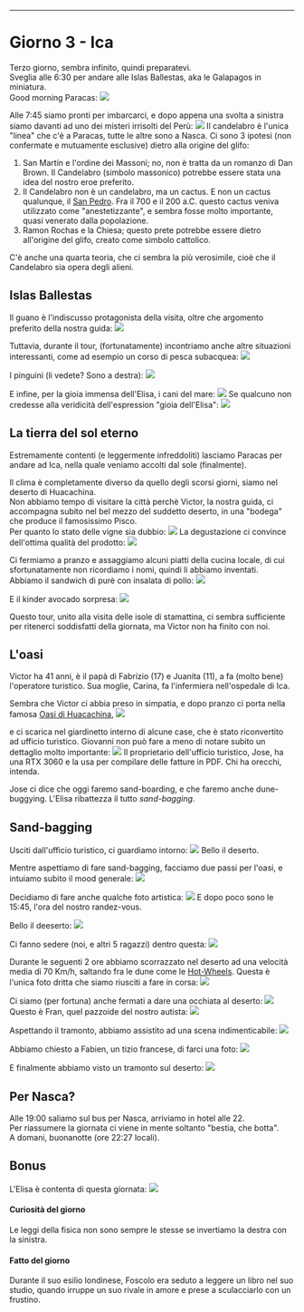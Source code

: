 ---
# Giorno 3 - Ica

Terzo giorno, sembra infinito, quindi preparatevi.</br>
Sveglia alle 6:30 per andare alle Islas Ballestas, aka le Galapagos in miniatura.</br>
Good morning Paracas:
![](../photos/blog/3/IMG_8691.webp)

Alle 7:45 siamo pronti per imbarcarci, e dopo appena una svolta a sinistra siamo davanti ad uno dei misteri irrisolti del Perù:
![](../photos/blog/3/IMG_8710.webp)
Il candelabro è l'unica "linea" che c'è a Paracas, tutte le altre sono a Nasca. Ci sono 3 ipotesi (non confermate e mutuamente esclusive) dietro alla origine del glifo:
1. San Martín e l'ordine dei Massoni; no, non è tratta da un romanzo di Dan Brown. Il Candelabro (simbolo massonico) potrebbe essere stata una idea del nostro eroe preferito.
2. Il Candelabro non è un candelabro, ma un cactus. E non un cactus qualunque, il [San Pedro](https://es.wikipedia.org/wiki/Echinopsis_pachanoi). Fra il 700 e il 200 a.C. questo cactus veniva utilizzato come "anestetizzante", e sembra fosse molto importante, quasi venerato dalla popolazione. 
3. Ramon Rochas e la Chiesa; questo prete potrebbe essere dietro all'origine del glifo, creato come simbolo cattolico.

C'è anche una quarta teoria, che ci sembra la più verosimile, cioè che il Candelabro sia opera degli alieni.

## Islas Ballestas
Il guano è l'indiscusso protagonista della visita, oltre che argomento preferito della nostra guida:
![](../photos/blog/3/IMG_8744.webp)

Tuttavia, durante il tour, (fortunatamente) incontriamo anche altre situazioni interessanti, come ad esempio un corso di pesca subacquea:
![](../photos/blog/3/IMG_8726.webp)

I pinguini (li vedete? Sono a destra):
![](../photos/blog/3/IMG_8722.webp)

E infine, per la gioia immensa dell'Elisa, i cani del mare:
![](../photos/blog/3/IMG_8794.webp)
Se qualcuno non credesse alla veridicità dell'espression "gioia dell'Elisa":
![](../photos/blog/3/IMG_8785.webp)

## La tierra del sol eterno
Estremamente contenti (e leggermente infreddoliti) lasciamo Paracas per andare ad Ica, nella quale veniamo accolti dal sole (finalmente).

Il clima è completamente diverso da quello degli scorsi giorni, siamo nel deserto di Huacachina. </br>
Non abbiamo tempo di visitare la città perchè Victor, la nostra guida, ci accompagna subito nel bel mezzo del suddetto deserto, in una "bodega" che produce il famosissimo Pisco. <br/>
Per quanto lo stato delle vigne sia dubbio:
![](../photos/blog/3/IMG_8830.webp)
La degustazione ci convince dell'ottima qualità del prodotto:
![](../photos/blog/3/IMG_collage.webp)

Ci fermiamo a pranzo e assaggiamo alcuni piatti della cucina locale, di cui sfortunatamente non ricordiamo i nomi, quindi li abbiamo inventati. </br>
Abbiamo il sandwich di purè con insalata di pollo:
![](../photos/blog/3/IMG_8843.webp)

E il kinder avocado sorpresa:
![](../photos/blog/3/IMG_8844.webp)

Questo tour, unito alla visita delle isole di stamattina, ci sembra sufficiente per ritenerci soddisfatti della giornata, ma Victor non ha finito con noi.

## L'oasi
Victor ha 41 anni, è il papà di Fabrizio (17) e Juanita (11), a fa (molto bene) l'operatore turistico. Sua moglie, Carina, fa l'infermiera nell'ospedale di Ica. 

Sembra che Victor ci abbia preso in simpatia, e dopo pranzo ci porta nella famosa [Oasi di Huacachina](https://it.wikipedia.org/wiki/Huacachina), 
![](../photos/blog/3/IMG_8852.webp)

e ci scarica nel giardinetto interno di alcune case, che è stato riconvertito ad ufficio turistico. Giovanni non può fare a meno di notare subito un dettaglio molto importante:
![](../photos/blog/3/IMG_8855.webp)
Il proprietario dell'ufficio turistico, Jose, ha una RTX 3060 e la usa per compilare delle fatture in PDF. Chi ha orecchi, intenda.

Jose ci dice che oggi faremo sand-boarding, e che faremo anche dune-buggying. L'Elisa ribattezza il tutto *sand-bagging*.

## Sand-bagging
Usciti dall'ufficio turistico, ci guardiamo intorno:
![](../photos/blog/3/IMG_8856.webp)
Bello il deserto.

Mentre aspettiamo di fare sand-bagging, facciamo due passi per l'oasi, e intuiamo subito il mood generale:
![](../photos/blog/3/IMG_8869.webp)

Decidiamo di fare anche qualche foto artistica:
![](../photos/blog/3/IMG_pantene.webp)
E dopo poco sono le 15:45, l'ora del nostro randez-vous.

Bello il deeserto:
![](../photos/blog/3/IMG_8903.webp)

Ci fanno sedere (noi, e altri 5 ragazzi) dentro questa:
![](../photos/blog/3/IMG_8996.webp)

Durante le seguenti 2 ore abbiamo scorrazzato nel deserto ad una velocità media di 70 Km/h, saltando fra le dune come le [Hot-Wheels](https://www.youtube.com/watch?v=ypAthG-mMoQ).
Questa è l'unica foto dritta che siamo riusciti a fare in corsa:
![](../photos/blog/3/IMG_8927.webp)

Ci siamo (per fortuna) anche fermati a dare una occhiata al deserto:
![](../photos/blog/3/IMG_8966.webp)
Questo è Fran, quel pazzoide del nostro autista:
![](../photos/blog/3/IMG_8989.webp)

Aspettando il tramonto, abbiamo assistito ad una scena indimenticabile:
![](../photos/blog/3/IMG_9008.webp)

Abbiamo chiesto a Fabien, un tizio francese, di farci una foto:
![](../photos/blog/3/IMG_9018.webp)

E finalmente abbiamo visto un tramonto sul deserto:
![](../photos/blog/3/IMG_9040.webp)

## Per Nasca?
Alle 19:00 saliamo sul bus per Nasca, arriviamo in hotel alle 22. <br/>
Per riassumere la giornata ci viene in mente soltanto "bestia, che botta".<br/>
A domani, buonanotte (ore 22:27 locali).

## Bonus
L'Elisa è contenta di questa giornata:
![](../photos/blog/3/IMG_9051.webp)

#### Curiosità del giorno
Le leggi della fisica non sono sempre le stesse se invertiamo la destra con la sinistra.
#### Fatto del giorno
Durante il suo esilio londinese, Foscolo era seduto a leggere un libro nel suo studio, quando irruppe un suo rivale in amore e prese a sculacciarlo con un frustino.














